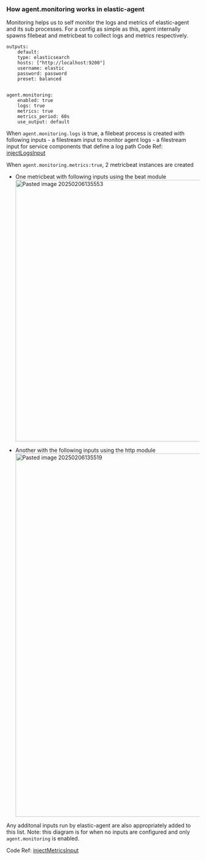 
### How agent.monitoring works in elastic-agent

Monitoring helps us to self monitor the logs and metrics of elastic-agent and its sub processes.
For a config as simple as this, agent internally spawns filebeat and metricbeat to collect logs and metrics respectively. 

```
outputs:
	default:
	type: elasticsearch
	hosts: ["http://localhost:9200"]
	username: elastic
	password: password
	preset: balanced


agent.monitoring:
	enabled: true
	logs: true
	metrics: true
	metrics_period: 60s
	use_output: default
```


When `agent.monitoring.logs` is true, a filebeat process is created with following inputs
	- a filestream input to monitor agent logs
	 - a filestream input for service components that define a log path
	   Code Ref: [injectLogsInput](https://github.com/khushijain21/elastic-agent/blob/main/internal/pkg/agent/application/monitoring/v1_monitor.go#L317)
	   
	
 
When `agent.monitoring.metrics:true`,  2 metricbeat instances are created
- One metricbeat with following inputs using the beat module
  <img width="682" alt="Pasted image 20250206135553" src="https://github.com/user-attachments/assets/eaa4710a-de2e-47e8-906a-0644d5513af6" />
        
- Another with the following inputs using the http module
  <img width="947" alt="Pasted image 20250206135519" src="https://github.com/user-attachments/assets/ec744ebd-e5c5-482f-a0be-51c5f49cff99" />  


Any additonal inputs run by elastic-agent are also appropriately added to this list. Note: this diagram is for when no inputs are configured and only `agent.monitoring` is enabled. 

Code Ref: [injectMetricsInput](https://github.com/khushijain21/elastic-agent/blob/main/internal/pkg/agent/application/monitoring/v1_monitor.go#L553)





